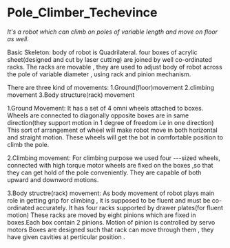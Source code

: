 # Pole_Climber_Techevince
<em>It's a robot which can climb on poles of variable length and move on floor as well.</em>

Basic Skeleton:
body of robot is Quadrilateral.
four boxes of acrylic sheet(designed and cut by laser cutting) are joined by well co-ordinated racks.
The racks are movable , they are used to adjust body of robot across the pole of variable diameter , using rack and pinion mechanism.

There are three kind of movements:
1.Ground(floor)movement
2.climbing movement
3.Body structure(rack) movement

1.Ground Movement:
It has a set of 4 omni wheels attached to boxes.
Wheels are connected to diagonally opposite boxes are in same direction(they support motion in 1 degree of freedom i.e in one direction)
This sort of arrangement of wheel will make robot move in both horizontal and straight motion.
These wheels will get the bot in comfortable position to climb the pole.

2.Climbing movement:
For climbing purpose we used four ---sized wheels, connected with high torque motor
wheels are fixed on the boxes ,so that they can get hold of the pole conveniently.
They are capable of both upward and downword motions.

3.Body structre(rack) movement:
As body movement of robot plays main role in getting grip for climbing , it is supposed to be fluent and must be co-ordinated accurately.
It has four racks supported by drawer plates(for fluent motion)
These racks are moved by eight pinions which are fixed in boxes.Each box contain 2 pinions.
Motion of pinion is controlled by servo motors
Boxes are designed such that rack can move through them , they have given cavities at perticular position .

